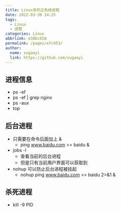 ```yaml
---
title: Linux系列之系统进程
date: 2022-03-30 14:25
tags: 
  - Linux
  - 进程
categories: Linux
abbrlink: e38bc658
permalink: /pages/e7c453/
author: 
  name: xugaoyi
  link: https://github.com/xugaoyi
---
```

## 进程信息
- ps -ef 
- ps -ef | grep nginx
- ps -aux
- top
## 后台进程
- 只需要在命令后面加上 & 
    - ping www.baidu.com >> baidu &
- jobs -l
    - 查看当前的后台进程
    - 但是只有当前用户界面可以获取到
- nohup 可以防止后台进程被挂起
    - nohup ping www.baidu.com >> baidu 2>&1 &
## 杀死进程
- kill -9 PID

